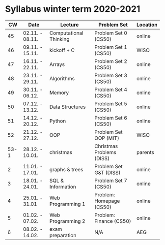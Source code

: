 # Syllabus winter term 2020-2021

| CW   | Date            | Lecture                        | Problem Set               | Location |
|------|-----------------|--------------------------------|---------------------------|----------|
| 45   | 02.11. - 08.11. | Computational Thinking | Problem Set 0 (CS50)      | online   |
| 46   | 09.11. - 15.11. | kickoff +  C           | Problem Set 1 (CS50)      | WISO     |
| 47   | 16.11. - 22.11. | Arrays                 | Problem Set 2 (CS50)      | online   |
| 48   | 23.11. - 29.11. | Algorithms             | Problem Set 3 (CS50)      | online   |
| 49   | 30.11. - 06.12. | Memory                 | Problem Set 4 (CS50)      | online   |
| 50   | 07.12. - 13.12. | Data Structures        | Problem Set 5 (CS50)      | online   |
| 51   | 14.12. - 20.12. | Python                 | Problem Set 6 (CS50)      | online   |
| 52   | 21.12. - 27.12. | OOP                    | Problem Set OOP (MIT)     | WISO     |
| 53-1 | 28.12. - 10.01. | christmas              | Christmas Problems (DISS) | parents  |
| 2    | 11.01. - 17.01. | graphs & trees         | Problem Set G&T (DISS)    | online   |
| 3    | 18.01. - 24.01. | SQL & Information      | Problem Set 7 (CS50)      | online   |
| 4    | 25.01. - 31.01  | Web Programming 1      | Problem: Homepage (CS50)  | online   |
| 5    | 01.02. - 07.02. | Web Programming 2      | Problem: Finance (CS50)   | online   |
| 6    | 08.02. - 14.02. | exam preparation       | N/A                       | AEG      |